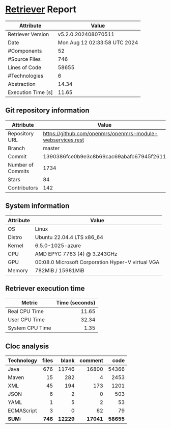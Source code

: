 # [Retriever](https://github.com/PalladioSimulator/Palladio-ReverseEngineering-Retriever) Report
| Attribute          | Value |
| ------------------ | ----- |
| Retriever Version  | v5.2.0.202408070511 |
| Date               | Mon Aug 12 02:33:58 UTC 2024 |
| #Components        | 52 |
| #Source Files      | 746 |
| Lines of Code      | 58655 |
| #Technologies      | 6 |
| Abstraction        | 14.34 |
| Execution Time [s] | 11.65 |

## Git repository information
|      Attribute    | Value |
| ----------------- | ----- |
| Repository URL    | https://github.com/openmrs/openmrs-module-webservices.rest |
| Branch            | master |
| Commit            | 1390386fce0b9e3c8b69cac69abafc67945f2611 |
| Number of Commits | 1734 |
| Stars             | 84 |
| Contributors      | 142 |


## System information
| Attribute | Value |
| --------- | ----- |
| OS | Linux  |
| Distro | Ubuntu 22.04.4 LTS x86_64  |
| Kernel | 6.5.0-1025-azure  |
| CPU | AMD EPYC 7763 (4) @ 3.243GHz  |
| GPU | 00:08.0 Microsoft Corporation Hyper-V virtual VGA  |
| Memory | 782MiB / 15981MiB  |

## Retriever execution time
| Metric | Time (seconds) |
| --- | ---: |
| Real CPU Time | 11.65 |
| User CPU Time | 32.34 |
| System CPU Time | 1.35 |
<!--
Explainations:
- __Real CPU Time__: actual time the command has run (can be less than total time spent in user and system mode for multi-threaded processes)
- __User CPU Time__: time the command has spent running in user mode
- __System CPU Time__: time the command has spent running in system or kernel mode
-->

## Cloc analysis

<!-- github.com/AlDanial/cloc v 1.90  T=2.07 s (364.7 files/s, 43031.9 lines/s) -->

|Technology|files|blank|comment|code|
|:-------|-------:|-------:|-------:|-------:|
|Java|676|11746|16800|54366|
|Maven|15|282|4|2453|
|XML|45|194|173|1201|
|JSON|6|2|0|503|
|YAML|1|5|2|53|
|ECMAScript|3|0|62|79|
|**SUM:**|**746**|**12229**|**17041**|**58655**|
